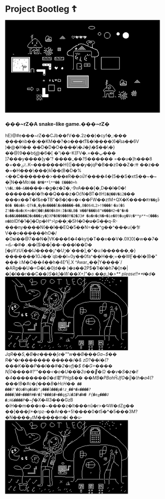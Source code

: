# Project Bootleg ☦︎
![big_black_2x_image_of_large_pixels_for_real_this_time](docs/img/sprite_sheet_doodles2.png)

### ���~rZ�A snake-like game.���~rZ�
hE}@#e���~rZ��CJb��fV��.2z��)�cyf�,:��� ����`h`b��:��KM��?�o���tͳ&�l����¦6�͊sa��6V )�@�H�� ��D�D�O����\�J�j\�$��\�}�̇�@)9��b6̪@�6�[ �'\��-K{FV�.=��ڀ��� ]7���y����]y�'? ����_�*�?5*������ =��u�]h���8 �+��ؽ؊K~�������H{{|���y�jqP�B��z0��Z�:ߚ ��z�� �=�H���\���}kأ��(B�D�%<��C�������>���**e**R��oǘY����4�{5��S�xtS��~�~�|N��M`O)�� �M�**l**�� E���0+h \%�L:��~&��`���=�g�z�2�,-9vA���[�,D��l�0�!�������l�!h��Q���z�OćN�BT�ðH`ȋ�@��V�i2�`�� ���x��T�f&e�TB"�8�)�x�<��FW��ztM+QX�K����`RY��gӬ�6� ��a�k-Q7k�,�y�e����l�o�����~��,8�064L2>!ۥ!���9�а(�S Z˥��<�a�cK+o�H[��\��0�k8H:I�4�LB� W��F���b8"W���H2+�"�n� �a��&�����2�o���zy�}XP�0�9��0Y�2�J3# �a�n�cN�+�ie�0t�ug�Vc�**p**¬(���s m�BD`IDf�1�]�Dp�H^>\p��;�SH�0�**u**�G��q-R-���ny����N(��I��EQ�5��N=��^g��^���u{�乍V��o������hO�/�O**s**i��@7��N�|VK���6�4�kytj�T��x��V�.0X]0[�w��7�=ԃ-�#� .��($l��|��-���l��D� [�pYzU{��IJ����ݹ^�Uݱ�`���],�"�u:I������,�}�������1GJ��`qb��l=0y��0fa^��H��;=��WӺ��l�(B�"��� i:M�O��4��h�4E֏|.X ^Awar_��|Y����`/�ARg��U�=G�L�0ļd�� )�a��2P$�1l�I�h7�[n�|�[�l��r��C�_�}S�k]�W:��X+]"�ɢ ��p,)�>** please!!**ǂ�d� ![big_black_2x_image_of_large_pixels](docs/img/Bootleg_Title_Sketch_2x.png) JqR��S,�B�e����[e�"\"w��B���Ga~$�� R�^�r������� �����/�& zD?��i�(?���K�̅��P��I��#�2�vfj�$ 6�G=���� N|0����#?'"���<�o�U��ͧ�2o��޼�Ώ ��v�S�z�i!�4��������0�d㲠"PHg&�� ��MB�PBohȞJfO�|ǰ�\h�a4(?���!B�#c�{���B�HcH��` �� ���?'�Qo�hq�&�b"¡���l���p�!z_��*�x����?����]��÷���R#�r�]*���$�+��qϏJi�I�%�W� F{�eڇ���U �;H&����P`�~f�X_�4I3���GzB �iH��m���x�~����z�lt���nű�r>�ԳW�dZg�� ��]���jI*�rpz-��Ar��+5!����0�t5�*�5���3M?�N����ݘtM�����m�i ��u-
![big_black_2x_image_of_large_pixels](docs/img/Bootleg_Title_Sketch_2x.png)